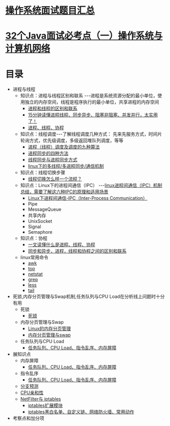 
# [操作系统面试题目汇总](https://jiangren.work/2020/02/16/%E6%93%8D%E4%BD%9C%E7%B3%BB%E7%BB%9F%E9%9D%A2%E8%AF%95%E9%A2%98%E7%9B%AE%E6%B1%87%E6%80%BB/)
# [32个Java面试必考点（一）操作系统与计算机网络](https://blog.csdn.net/qq_41790113/article/details/109788295)

# 目录
* 进程与线程
  * 知识点：进程与线程区别和联系 ---进程是系统资源分配的最小单位，使用独立的内存空间，线程是程序执行的最小单位，共享进程的内存空间
    * [进程和线程的区别和联系](https://developer.aliyun.com/article/441467) 
    * [15分钟读懂进程线程、同步异步、阻塞非阻塞、并发并行，太实用了！](https://cloud.tencent.com/developer/article/1592939)
    * [进程、线程、协程](https://www.cnblogs.com/cac2020/p/11752631.html)
  * 知识点：线程调度---了解线程调度几种方式： 先来先服务方式，时间片轮询方式，优先级调度，多级返回堆队列调度，等等
    * [进程（线程）调度及调度的九种算法](https://blog.csdn.net/m0_58353740/article/details/124048687) 
    * [进程同步的四种方法](https://blog.csdn.net/wuhuagu_wuhuaguo/article/details/78591330)
    * [线程同步与进程同步方式](https://www.acwing.com/blog/content/7275/)
    * [linux下的多线程/多进程同步/通信机制](https://blog.csdn.net/KingCat666/article/details/75269593)
  * 知识点：线程切换步骤
    * [线程切换怎么样一个流程？](https://blog.csdn.net/u013256816/article/details/118533351#:~:text=%E7%BA%BF%E7%A8%8B%E5%88%87%E6%8D%A2%E7%9A%84%E6%B5%81%E7%A8%8B%EF%BC%9A%201,%E7%9A%84%E8%B0%83%E5%BA%A6%E9%80%89%E6%8B%A9%EF%BC%81%20...) 
  * 知识点：Linux下的进程间通信（IPC） ---[linux进程间通信（IPC）机制总结，需要了解这六种IPC的原理和适用场景](https://bbs.huaweicloud.com/blogs/197127#:~:text=%E5%9D%9A%E5%9B%BA%E7%9A%84%E6%A1%86%E6%9E%B6%E3%80%82-,%E5%9C%A8linux%E4%B8%8B%E7%9A%84%E5%A4%9A%E4%B8%AA%E8%BF%9B%E7%A8%8B%E9%97%B4%E7%9A%84%E9%80%9A%E4%BF%A1,%E5%A5%97%E6%8E%A5%E5%AD%97%E7%AD%89%E7%AD%89%E3%80%82)
      * [Linux下进程间通信-IPC（Inter-Process Communication）](https://www.cnblogs.com/cac2020/p/11757576.html) 
    * Pipe
    * MessageQueue
    * 共享内存
    * UnixSocket
    * Signal
    * Semaphore 
  * 知识点：协程 
    * [一文读懂什么是进程、线程、协程](https://www.cnblogs.com/Survivalist/p/11527949.html) 
    * [同步和异步，进程，线程和协程之间的区别和联系](https://blog.csdn.net/DD18203614685/article/details/93226319)
  * linux常用命令
    * [awk](https://www.cnblogs.com/cac2020/p/11760615.html)
    * [top](https://www.cnblogs.com/cac2020/p/11772107.html)
    * [netstat](https://www.cnblogs.com/cac2020/p/11772857.html)
    * [grep](https://www.cnblogs.com/cac2020/p/11770952.html)
    * [less](https://www.cnblogs.com/cac2020/p/11771333.html)
    * [tail ](https://www.cnblogs.com/cac2020/p/11771781.html)
* 死锁,内存分页管理与Swap机制,任务队列与CPU Load在分析线上问题时十分有用
  * 死锁
    * [死锁](https://www.cnblogs.com/cac2020/p/11753738.html) 
  * 内存分页管理与Swap
    * [Linux的内存分页管理](https://www.cnblogs.com/vamei/p/9329278.html) 
    * [内存分页管理与swap](https://www.cnblogs.com/cac2020/p/11778635.html)
  * 任务队列与CPU Load
    * [任务队列、CPU Load、指令乱序、内存屏障](https://www.cnblogs.com/cac2020/p/11801177.html) 
* 展知识点
  * 内存屏障
    * [任务队列、CPU Load、指令乱序、内存屏障](https://www.cnblogs.com/cac2020/p/11801177.html)  
  * 指令乱序
    * [任务队列、CPU Load、指令乱序、内存屏障](https://www.cnblogs.com/cac2020/p/11801177.html)  
  * [分支预测](https://www.cnblogs.com/cac2020/p/11803042.html)
  * [CPU亲和性](https://www.cnblogs.com/cac2020/p/11803042.html)
  * [NetFilter与 iptables](https://www.cnblogs.com/cac2020/p/11803404.html)
    * [iptables扩展模块](https://www.cnblogs.com/cac2020/p/11812401.html) 
    * [iptables黑白名单、自定义链、网络防火墙、常用动作](https://www.cnblogs.com/cac2020/p/11813779.html)
* 考察点和加分项
